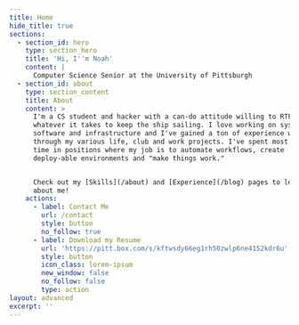 ```yaml
---
title: Home
hide_title: true
sections:
  - section_id: hero
    type: section_hero
    title: 'Hi, I''m Noah'
    content: |
      Computer Science Senior at the University of Pittsburgh
  - section_id: about
    type: section_content
    title: About
    content: >
      I'm a CS student and hacker with a can-do attitude willing to RTFM and do
      whatever it takes to keep the ship sailing. I love working on systems
      software and infrastructure and I've gained a ton of experience with Linux
      through my various life, club and work projects. I've spent most of my
      time in positions where my job is to automate workflows, create
      deploy-able environments and "make things work."


      Check out my [Skills](/about) and [Experience](/blog) pages to learn more
      about me!
    actions:
      - label: Contact Me
        url: /contact
        style: button
        no_follow: true
      - label: Download my Resume
        url: 'https://pitt.box.com/s/kftwsdy66eg1rh50zwlp6ne4152kdr6u'
        style: button
        icon_class: lorem-ipsum
        new_window: false
        no_follow: false
        type: action
layout: advanced
excerpt: ''
---
```

